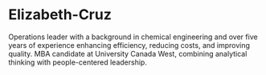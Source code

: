# Elizabeth-Cruz
Operations leader with a background in chemical engineering and over five years of experience enhancing efficiency, reducing costs, and improving quality. MBA candidate at University Canada West, combining analytical thinking with people-centered leadership.
